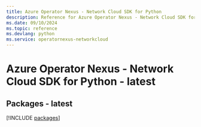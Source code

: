 ```yaml
---
title: Azure Operator Nexus - Network Cloud SDK for Python
description: Reference for Azure Operator Nexus - Network Cloud SDK for Python
ms.date: 09/10/2024
ms.topic: reference
ms.devlang: python
ms.service: operatornexus-networkcloud
---
```

# Azure Operator Nexus - Network Cloud SDK for Python - latest
## Packages - latest
[!INCLUDE [packages](operator-nexus---network-cloud-index.md)]